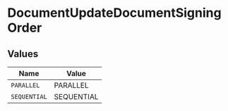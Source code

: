 # DocumentUpdateDocumentSigningOrder


## Values

| Name         | Value        |
| ------------ | ------------ |
| `PARALLEL`   | PARALLEL     |
| `SEQUENTIAL` | SEQUENTIAL   |